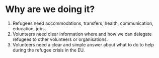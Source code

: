 # Why are we doing it?

1. Refugees need accommodations, transfers, health, communication, education, jobs.
2. Volunteers need clear information where and how we can delegate refugees to other volunteers or organisations.
3. Volunteers need a clear and simple answer about what to do to help during the refugee crisis in the EU.
